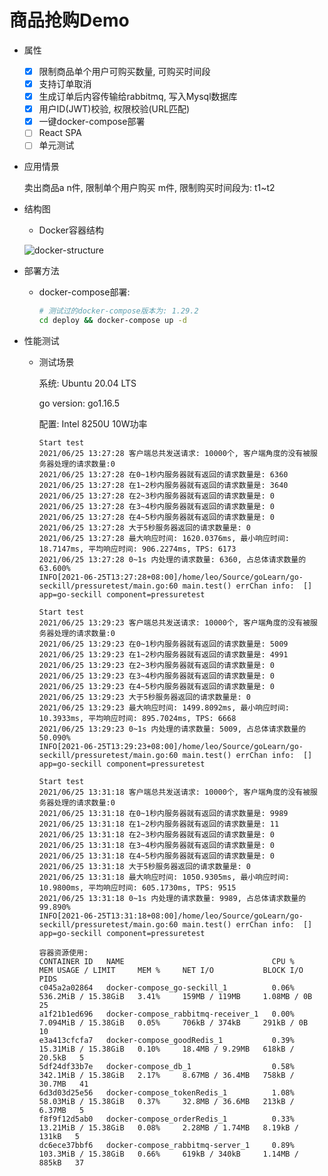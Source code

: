 # 商品抢购Demo

- 属性
  - [x] 限制商品单个用户可购买数量, 可购买时间段
  - [x] 支持订单取消
  - [x] 生成订单后内容传输给rabbitmq, 写入Mysql数据库
  - [x] 用户ID(JWT)校验, 权限校验(URL匹配)
  - [x] 一键docker-compose部署
  - [ ] React SPA
  - [ ] 单元测试 

- 应用情景
  
    卖出商品a n件, 限制单个用户购买 m件, 限制购买时间段为: t1~t2
    
- 结构图
  - Docker容器结构
  
  ![docker-structure](https://i.ibb.co/gW6NN4F/docker-structure.png)

- 部署方法
  - docker-compose部署:
    ```bash
    # 测试过的docker-compose版本为: 1.29.2
    cd deploy && docker-compose up -d
    ```

- 性能测试
  - 测试场景
    
    系统: Ubuntu 20.04 LTS
    
    go version: go1.16.5
  
    配置: Intel 8250U 10W功率
  
    ```text
    Start test
    2021/06/25 13:27:28 客户端总共发送请求: 10000个, 客户端角度的没有被服务器处理的请求数量:0
    2021/06/25 13:27:28 在0~1秒内服务器就有返回的请求数量是: 6360
    2021/06/25 13:27:28 在1~2秒内服务器就有返回的请求数量是: 3640
    2021/06/25 13:27:28 在2~3秒内服务器就有返回的请求数量是: 0
    2021/06/25 13:27:28 在3~4秒内服务器就有返回的请求数量是: 0
    2021/06/25 13:27:28 在4~5秒内服务器就有返回的请求数量是: 0
    2021/06/25 13:27:28 大于5秒服务器返回的请求数量是: 0
    2021/06/25 13:27:28 最大响应时间: 1620.0376ms, 最小响应时间: 18.7147ms, 平均响应时间: 906.2274ms, TPS: 6173
    2021/06/25 13:27:28 0~1s 内处理的请求数量: 6360, 占总体请求数量的63.600%
    INFO[2021-06-25T13:27:28+08:00]/home/leo/Source/goLearn/go-seckill/pressuretest/main.go:60 main.test() errChan info:  []                             app=go-seckill component=pressuretest
    ```
    
    ```text
    Start test 
    2021/06/25 13:29:23 客户端总共发送请求: 10000个, 客户端角度的没有被服务器处理的请求数量:0
    2021/06/25 13:29:23 在0~1秒内服务器就有返回的请求数量是: 5009
    2021/06/25 13:29:23 在1~2秒内服务器就有返回的请求数量是: 4991
    2021/06/25 13:29:23 在2~3秒内服务器就有返回的请求数量是: 0
    2021/06/25 13:29:23 在3~4秒内服务器就有返回的请求数量是: 0
    2021/06/25 13:29:23 在4~5秒内服务器就有返回的请求数量是: 0
    2021/06/25 13:29:23 大于5秒服务器返回的请求数量是: 0
    2021/06/25 13:29:23 最大响应时间: 1499.8092ms, 最小响应时间: 10.3933ms, 平均响应时间: 895.7024ms, TPS: 6668
    2021/06/25 13:29:23 0~1s 内处理的请求数量: 5009, 占总体请求数量的50.090%
    INFO[2021-06-25T13:29:23+08:00]/home/leo/Source/goLearn/go-seckill/pressuretest/main.go:60 main.test() errChan info:  []                             app=go-seckill component=pressuretest
    ```
  
    ```text
    Start test 
    2021/06/25 13:31:18 客户端总共发送请求: 10000个, 客户端角度的没有被服务器处理的请求数量:0
    2021/06/25 13:31:18 在0~1秒内服务器就有返回的请求数量是: 9989
    2021/06/25 13:31:18 在1~2秒内服务器就有返回的请求数量是: 11
    2021/06/25 13:31:18 在2~3秒内服务器就有返回的请求数量是: 0
    2021/06/25 13:31:18 在3~4秒内服务器就有返回的请求数量是: 0
    2021/06/25 13:31:18 在4~5秒内服务器就有返回的请求数量是: 0
    2021/06/25 13:31:18 大于5秒服务器返回的请求数量是: 0
    2021/06/25 13:31:18 最大响应时间: 1050.9305ms, 最小响应时间: 10.9800ms, 平均响应时间: 605.1730ms, TPS: 9515
    2021/06/25 13:31:18 0~1s 内处理的请求数量: 9989, 占总体请求数量的99.890%
    INFO[2021-06-25T13:31:18+08:00]/home/leo/Source/goLearn/go-seckill/pressuretest/main.go:60 main.test() errChan info:  []                             app=go-seckill component=pressuretest
    ```

    ```text
    容器资源使用:
    CONTAINER ID   NAME                                 CPU %     MEM USAGE / LIMIT     MEM %     NET I/O           BLOCK I/O        PIDS
    c045a2a02864   docker-compose_go-seckill_1          0.06%     536.2MiB / 15.38GiB   3.41%     159MB / 119MB     1.08MB / 0B      25
    a1f21b1ed696   docker-compose_rabbitmq-receiver_1   0.00%     7.094MiB / 15.38GiB   0.05%     706kB / 374kB     291kB / 0B       10
    e3a413cfcfa7   docker-compose_goodRedis_1           0.39%     15.31MiB / 15.38GiB   0.10%     18.4MB / 9.29MB   618kB / 20.5kB   5
    5df24df33b7e   docker-compose_db_1                  0.58%     342.1MiB / 15.38GiB   2.17%     8.67MB / 36.4MB   758kB / 30.7MB   41
    6d3d03d25e56   docker-compose_tokenRedis_1          1.08%     58.03MiB / 15.38GiB   0.37%     32.8MB / 36.6MB   213kB / 6.37MB   5
    f8f9f12d5ab0   docker-compose_orderRedis_1          0.33%     13.21MiB / 15.38GiB   0.08%     2.28MB / 1.74MB   8.19kB / 131kB   5
    dc6ece37bbf6   docker-compose_rabbitmq-server_1     0.89%     103.3MiB / 15.38GiB   0.66%     619kB / 340kB     1.14MB / 885kB   37
    ```
    